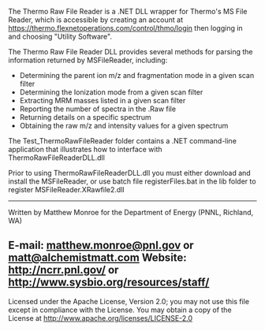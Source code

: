 The Thermo Raw File Reader is a .NET DLL wrapper for Thermo's MS File Reader, 
which is accessible by creating an account at 
https://thermo.flexnetoperations.com/control/thmo/login then logging in and 
choosing "Utility Software".

The Thermo Raw File Reader DLL provides several methods for parsing the information returned by MSFileReader, including:
- Determining the parent ion m/z and fragmentation mode in a given scan filter
- Determining the Ionization mode from a given scan filter
- Extracting MRM masses listed in a given scan filter
- Reporting the number of spectra in the .Raw file
- Returning details on a specific spectrum
- Obtaining the raw m/z and intensity values for a given spectrum

The Test_ThermoRawFileReader folder contains a .NET command-line application 
that illustrates how to interface with ThermoRawFileReaderDLL.dll

Prior to using ThermoRawFileReaderDLL.dll you must either download and install the MSFileReader,
or use batch file registerFiles.bat in the lib folder to register MSFileReader.XRawfile2.dll

-------------------------------------------------------------------------------
Written by Matthew Monroe for the Department of Energy (PNNL, Richland, WA)

E-mail: matthew.monroe@pnl.gov or matt@alchemistmatt.com
Website: http://ncrr.pnl.gov/ or http://www.sysbio.org/resources/staff/
-------------------------------------------------------------------------------

Licensed under the Apache License, Version 2.0; you may not use this file except 
in compliance with the License.  You may obtain a copy of the License at 
http://www.apache.org/licenses/LICENSE-2.0
